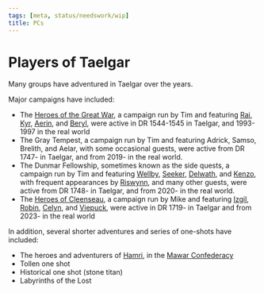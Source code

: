 ```yaml
---
tags: [meta, status/needswork/wip]
title: PCs
---
```

# Players of Taelgar

Many groups have adventured in Taelgar over the years. 

Major campaigns have included:

- The [Heroes of the Great War](<great-war/heroes-of-the-great-war.md>), a campaign run by Tim and featuring [Rai](<great-war/rai.md>), [Kyr](<great-war/kyr.md>), [Aerin](<great-war/aerin.md>), and [Beryl](<great-war/beryl.md>), were active in DR 1544-1545 in Taelgar, and 1993-1997 in the real world
- The Gray Tempest, a campaign run by Tim and featuring Adrick, Samso, Brelith, and Aelar, with some occasional guests, were active from DR 1747- in Taelgar, and from 2019- in the real world. 
- The Dunmar Fellowship, sometimes known as the side quests, a campaign run by Tim and featuring [Wellby](<dunmar-fellowship/wellby.md>), [Seeker](<dunmar-fellowship/seeker.md>), [Delwath](<dunmar-fellowship/delwath.md>), and [Kenzo](<dunmar-fellowship/kenzo.md>), with frequent appearances by [Riswynn](<dunmar-fellowship/riswynn.md>), and many other guests, were active from DR 1748- in Taelgar, and from 2020- in the real world.
- The [Heroes of Cleenseau](<cleenseau/heroes-of-cleenseau.md>), a campaign run by Mike and featuring [Izgil](<cleenseau/izgil-moonseeker.md>), [Robin](<cleenseau/robin-of-abenfyrd.md>), [Celyn](<cleenseau/celyn.md>), and [Viepuck](<cleenseau/viepuck.md>), were active in DR 1719- in Taelgar and from 2023- in the real world

In addition, several shorter adventures and series of one-shots have included:

- The heroes and adventurers of [Hamri](<../../gazetteer/west-coast/mawar-confederacy/hamri.md>), in the [Mawar Confederacy](<../../gazetteer/west-coast/mawar-confederacy/mawar-confederacy.md>)
- Tollen one shot
- Historical one shot (stone titan)
- Labyrinths of the Lost
